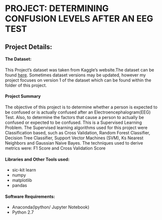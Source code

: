 # PROJECT: DETERMINING CONFUSION LEVELS AFTER AN EEG TEST

## Project Details: 

#### The Dataset:
This Project’s dataset was taken from Kaggle’s website.The dataset can be found [here](https://www.kaggle.com/wanghaohan/eeg-brain-wave-for-confusion). Sometimes dataset versions may be updated, however my project focuses on version 1 of the dataset which can be found within the folder of this project. 

#### Project Summary
The objective of this project is to determine whether a person is expected to be confused or is actually confused after an Electroencephalogram(EEG) Test.  Also, to determine the factors that cause a person to actually be confused or expected to be confused. 
This is a Supervised Learning Problem. The Supervised learning algorithms used for this project were Classification based, such as Cross Validation, Random Forest Classifier, Decision Tree Classifier, Support Vector Machines (SVM), Ks Nearest Neighbors and Gaussian Naive Bayes. 
The techniques used to derive metrics were: F1 Score and Cross Validation Score 

#### Libraries and Other Tools used:
- sic-kit learn
- numpy
- matplotlib
- pandas

#### Software Requirements:
- Anaconda(Ipython/ Jupyter Notebook)
- Python 2.7 
